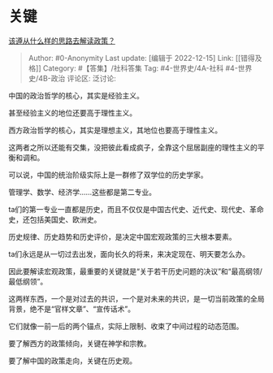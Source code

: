 # 关键
[该遵从什么样的思路去解读政策？](https://www.zhihu.com/question/329365774/answer/2802863542)

> Author: #0-Anonymity
> Last update: [编辑于 2022-12-15]
> Link: [[错得及格]]
> Category: #【答集】/社科答集
> Tag: #4-世界史/4A-社科 #4-世界史/4B-政治
> 评论区:
> 泛讨论:

中国的政治哲学的核心，其实是经验主义。

甚至经验主义的地位还要高于理性主义。

西方政治哲学的核心，其实是理想主义，其地位也要高于理性主义。

这两者之所以还能有交集，没把彼此看成疯子，全靠这个屈居副座的理性主义的平衡和调和。

可以说，中国的统治阶级实际上是一群修了双学位的历史学家。

管理学、数学、经济学……这些都是第二专业。

ta们的第一专业一直都是历史，而且不仅仅是中国古代史、近代史、现代史、革命史，还包括美国史、欧洲史。

历史规律、历史趋势和历史评价，是决定中国宏观政策的三大根本要素。

ta们永远是从一切过去出发，面向长久的将来，来决定现在、明天要怎么办。

因此要解读宏观政策，最重要的关键就是“关于若干历史问题的决议”和“最高纲领/最低纲领”。

这两样东西，一个是对过去的共识，一个是对未来的共识，是一切当前政策的全局背景，绝不是“官样文章”、“宣传话术”。

它们就像一前一后的两个锚点，实际上限制、收束了中间过程的动态范围。

要了解西方的政策倾向，关键在神学和宗教。

要了解中国的政策走向，关键在历史观。
